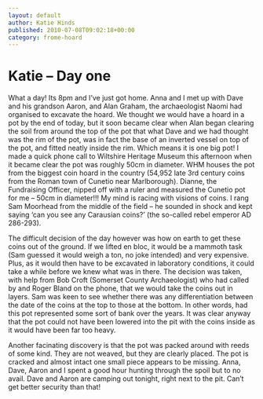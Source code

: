 ```yaml
---
layout: default
author: Katie Hinds
published: 2010-07-08T09:02:18+00:00
category: frome-hoard
---
```

Katie – Day one
===============

What a day! Its 8pm and I’ve just got home. Anna and I met up with Dave and his grandson Aaron, and Alan Graham, the archaeologist Naomi had organised to excavate the hoard. We thought we would have a hoard in a pot by the end of today, but it soon became clear when Alan began clearing the soil from around the top of the pot that what Dave and we had thought was the rim of the pot, was in fact the base of an inverted vessel on top of the pot, and fitted neatly inside the rim. Which means it is one big pot! I made a quick phone call to Wiltshire Heritage Museum this afternoon when it became clear the pot was roughly 50cm in diameter. WHM houses the pot from the biggest coin hoard in the country (54,952 late 3rd century coins from the Roman town of Cunetio near Marlborough). Dianne, the Fundraising Officer, nipped off with a ruler and measured the Cunetio pot for me – 50cm in diameter!!! My mind is racing with visions of coins. I rang Sam Moorhead from the middle of the field – he sounded in shock and kept saying ‘can you see any Carausian coins?’ (the so-called rebel emperor AD 286-293).


The difficult decision of the day however was how on earth to get these coins out of the ground. If we lifted en bloc, it would be a mammoth task (Sam guessed it would weigh a ton, no joke intended) and very expensive. Plus, as it would then have to be excavated in laboratory conditions, it could take a while before we knew what was in there. The decision was taken, with help from Bob Croft (Somerset County Archaeologist) who had called by and Roger Bland on the phone, that we would take the coins out in layers. Sam was keen to see whether there was any differentiation between the date of the coins at the top to those at the bottom. In other words, had this pot represented some sort of bank over the years. It was clear anyway that the pot could not have been lowered into the pit with the coins inside as it would have been far too heavy.

Another facinating discovery is that the pot was packed around with reeds of some kind. They are not weaved, but they are clearly placed. The pot is cracked and almost intact one small piece appears to be missing. Anna, Dave, Aaron and I spent a good hour hunting through the spoil but to no avail. Dave and Aaron are camping out tonight, right next to the pit. Can’t get better security than that!
